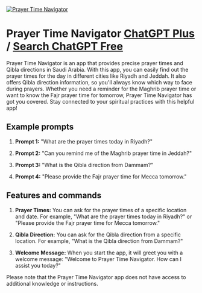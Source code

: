 
[![Prayer Time Navigator](https://files.oaiusercontent.com/file-ggC8NzSJaEzJ9Pm5d3qN7QZ6?se=2123-10-18T14%3A38%3A53Z&sp=r&sv=2021-08-06&sr=b&rscc=max-age%3D31536000%2C%20immutable&rscd=attachment%3B%20filename%3Dba8b1447-8e0d-4728-ac45-e2a859cedabf.png&sig=aNKwekSeTpqtcSOWVo06/RMwADt5nxHx24lFF9CcR8M%3D)](https://chat.openai.com/g/g-znc3r6gsc-prayer-time-navigator)

# Prayer Time Navigator [ChatGPT Plus](https://chat.openai.com/g/g-znc3r6gsc-prayer-time-navigator) / [Search ChatGPT Free](https://gptcall.net/index.html#/?search=Prayer%20Time%20Navigator)

Prayer Time Navigator is an app that provides precise prayer times and Qibla directions in Saudi Arabia. With this app, you can easily find out the prayer times for the day in different cities like Riyadh and Jeddah. It also offers Qibla direction information, so you'll always know which way to face during prayers. Whether you need a reminder for the Maghrib prayer time or want to know the Fajr prayer time for tomorrow, Prayer Time Navigator has got you covered. Stay connected to your spiritual practices with this helpful app!

## Example prompts

1. **Prompt 1:** "What are the prayer times today in Riyadh?"

2. **Prompt 2:** "Can you remind me of the Maghrib prayer time in Jeddah?"

3. **Prompt 3:** "What is the Qibla direction from Dammam?"

4. **Prompt 4:** "Please provide the Fajr prayer time for Mecca tomorrow."

## Features and commands

1. **Prayer Times:** You can ask for the prayer times of a specific location and date. For example, "What are the prayer times today in Riyadh?" or "Please provide the Fajr prayer time for Mecca tomorrow."

2. **Qibla Direction:** You can ask for the Qibla direction from a specific location. For example, "What is the Qibla direction from Dammam?"

3. **Welcome Message:** When you start the app, it will greet you with a welcome message: "Welcome to Prayer Time Navigator. How can I assist you today?"

Please note that the Prayer Time Navigator app does not have access to additional knowledge or instructions.


